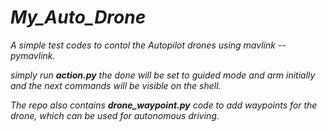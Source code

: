 # _*My_Auto_Drone*_

*A simple test codes to contol the Autopilot drones using mavlink --pymavlink.*

*simply run **action.py** the done will be set to guided mode and arm initially and the next commands will be visible on the shell.*

*The repo also contains **drone_waypoint.py** code to add waypoints for the drone, which can be used for autonomous driving.*
